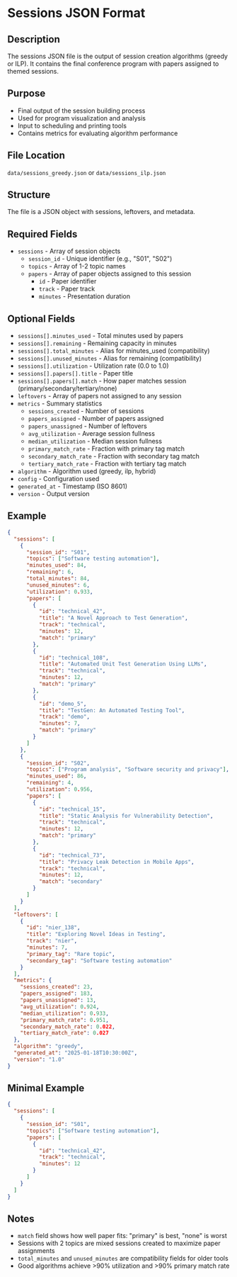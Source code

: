 # Sessions JSON Format

## Description

The sessions JSON file is the output of session creation algorithms (greedy or ILP). It contains the final conference program with papers assigned to themed sessions.

## Purpose

- Final output of the session building process
- Used for program visualization and analysis
- Input to scheduling and printing tools
- Contains metrics for evaluating algorithm performance

## File Location

`data/sessions_greedy.json` or `data/sessions_ilp.json`

## Structure

The file is a JSON object with sessions, leftovers, and metadata.

## Required Fields

- `sessions` - Array of session objects
  - `session_id` - Unique identifier (e.g., "S01", "S02")
  - `topics` - Array of 1-2 topic names
  - `papers` - Array of paper objects assigned to this session
    - `id` - Paper identifier
    - `track` - Paper track
    - `minutes` - Presentation duration

## Optional Fields

- `sessions[].minutes_used` - Total minutes used by papers
- `sessions[].remaining` - Remaining capacity in minutes
- `sessions[].total_minutes` - Alias for minutes_used (compatibility)
- `sessions[].unused_minutes` - Alias for remaining (compatibility)
- `sessions[].utilization` - Utilization rate (0.0 to 1.0)
- `sessions[].papers[].title` - Paper title
- `sessions[].papers[].match` - How paper matches session (primary/secondary/tertiary/none)
- `leftovers` - Array of papers not assigned to any session
- `metrics` - Summary statistics
  - `sessions_created` - Number of sessions
  - `papers_assigned` - Number of papers assigned
  - `papers_unassigned` - Number of leftovers
  - `avg_utilization` - Average session fullness
  - `median_utilization` - Median session fullness
  - `primary_match_rate` - Fraction with primary tag match
  - `secondary_match_rate` - Fraction with secondary tag match
  - `tertiary_match_rate` - Fraction with tertiary tag match
- `algorithm` - Algorithm used (greedy, ilp, hybrid)
- `config` - Configuration used
- `generated_at` - Timestamp (ISO 8601)
- `version` - Output version

## Example

```json
{
  "sessions": [
    {
      "session_id": "S01",
      "topics": ["Software testing automation"],
      "minutes_used": 84,
      "remaining": 6,
      "total_minutes": 84,
      "unused_minutes": 6,
      "utilization": 0.933,
      "papers": [
        {
          "id": "technical_42",
          "title": "A Novel Approach to Test Generation",
          "track": "technical",
          "minutes": 12,
          "match": "primary"
        },
        {
          "id": "technical_108",
          "title": "Automated Unit Test Generation Using LLMs",
          "track": "technical",
          "minutes": 12,
          "match": "primary"
        },
        {
          "id": "demo_5",
          "title": "TestGen: An Automated Testing Tool",
          "track": "demo",
          "minutes": 7,
          "match": "primary"
        }
      ]
    },
    {
      "session_id": "S02",
      "topics": ["Program analysis", "Software security and privacy"],
      "minutes_used": 86,
      "remaining": 4,
      "utilization": 0.956,
      "papers": [
        {
          "id": "technical_15",
          "title": "Static Analysis for Vulnerability Detection",
          "track": "technical",
          "minutes": 12,
          "match": "primary"
        },
        {
          "id": "technical_73",
          "title": "Privacy Leak Detection in Mobile Apps",
          "track": "technical",
          "minutes": 12,
          "match": "secondary"
        }
      ]
    }
  ],
  "leftovers": [
    {
      "id": "nier_138",
      "title": "Exploring Novel Ideas in Testing",
      "track": "nier",
      "minutes": 7,
      "primary_tag": "Rare topic",
      "secondary_tag": "Software testing automation"
    }
  ],
  "metrics": {
    "sessions_created": 23,
    "papers_assigned": 183,
    "papers_unassigned": 13,
    "avg_utilization": 0.924,
    "median_utilization": 0.933,
    "primary_match_rate": 0.951,
    "secondary_match_rate": 0.022,
    "tertiary_match_rate": 0.027
  },
  "algorithm": "greedy",
  "generated_at": "2025-01-18T10:30:00Z",
  "version": "1.0"
}
```

## Minimal Example

```json
{
  "sessions": [
    {
      "session_id": "S01",
      "topics": ["Software testing automation"],
      "papers": [
        {
          "id": "technical_42",
          "track": "technical",
          "minutes": 12
        }
      ]
    }
  ]
}
```

## Notes

- `match` field shows how well paper fits: "primary" is best, "none" is worst
- Sessions with 2 topics are mixed sessions created to maximize paper assignments
- `total_minutes` and `unused_minutes` are compatibility fields for older tools
- Good algorithms achieve >90% utilization and >90% primary match rate
